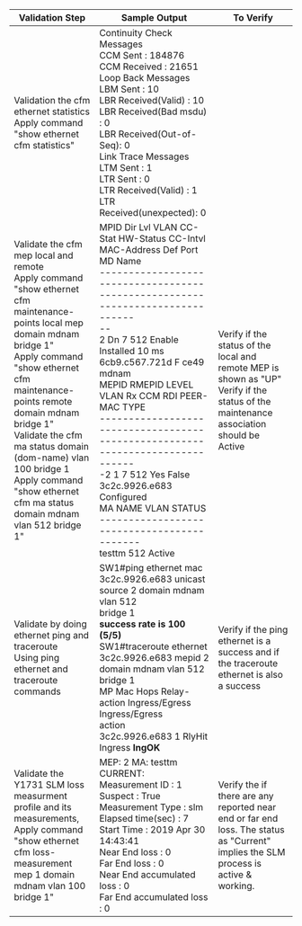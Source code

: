 | Validation Step                                              | Sample Output | To Verify |
| ------------------------------------------------------------ | ------- | ------- |
| Validation the cfm ethernet statistics <br/> Apply command "show ethernet cfm statistics" | Continuity Check Messages<br/>CCM Sent : 184876<br/>CCM Received : 21651<br/>Loop Back Messages<br/>LBM Sent : 10<br/>LBR Received(Valid) : 10<br/>LBR Received(Bad msdu) : 0<br/>LBR Received(Out-of-Seq): 0<br/>Link Trace Messages<br/>LTM Sent : 1<br/>LTR Sent : 0<br/>LTR Received(Valid) : 1<br/>LTR Received(unexpected): 0 |  |
| Validate the cfm mep local and remote <br/>Apply command "show ethernet cfm maintenance-points local mep domain mdnam bridge 1"<br/>Apply command "show ethernet cfm maintenance-points remote domain mdnam bridge 1"<br/>Validate the cfm ma status domain (dom-name) vlan 100 bridge 1<br/>Apply command "show ethernet cfm ma status domain mdnam vlan 512 bridge 1" | MPID Dir Lvl VLAN CC-Stat HW-Status CC-Intvl MAC-Address Def Port MD Name<br/>------------------------------------------------------------------------------<br/>--<br/>2 Dn 7 512 Enable Installed 10 ms 6cb9.c567.721d F ce49 mdnam<br/>MEPID RMEPID LEVEL VLAN Rx CCM RDI PEER-MAC TYPE<br/>------------------------------------------------------------------------------<br/>-2 1 7 512 Yes False 3c2c.9926.e683 Configured<br/>MA NAME VLAN STATUS<br/>-------------------------------------------<br/>testtm 512 Active | Verify if the status of the local and remote MEP is shown as "UP"<br/>Verify if the status of the maintenance association should be Active |
| Validate by doing ethernet ping and traceroute<br/>Using ping ethernet and traceroute commands | SW1#ping ethernet mac 3c2c.9926.e683 unicast source 2 domain mdnam vlan 512<br/>bridge 1<br/>**success rate is 100 (5/5)**<br/>SW1#traceroute ethernet 3c2c.9926.e683 mepid 2 domain mdnam vlan 512 bridge 1<br/>MP Mac Hops Relay-action Ingress/Egress Ingress/Egress<br/>action<br/>3c2c.9926.e683 1 RlyHit Ingress **IngOK** | Verify if the ping ethernet is a success and if the traceroute ethernet is also a success |
| Validate the Y1731 SLM loss measurment profile and its measurements, <br/>Apply command "show ethernet cfm loss-measurement mep 1 domain mdnam vlan 100 bridge 1" | MEP: 2 MA: testtm<br/>CURRENT:<br/>Measurement ID : 1<br/>Suspect : True<br/>Measurement Type : slm<br/>Elapsed time(sec) : 7<br/>Start Time : 2019 Apr 30 14:43:41<br/>Near End loss : 0<br/>Far End loss : 0<br/>Near End accumulated loss : 0<br/>Far End accumulated loss : 0<br/> | Verify the if there are any reported near end or far end loss. The status as "Current" implies the SLM process is active & working. |



